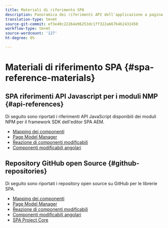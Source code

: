 ```yaml
---
title: Materiali di riferimento SPA
description: Panoramica dei riferimenti API dell'applicazione a pagina singola e dei repository dei codici sorgente
translation-type: tm+mt
source-git-commit: ef3e40c22264e96253dc1ff322a667b4b2432450
workflow-type: tm+mt
source-wordcount: '127'
ht-degree: 0%

---
```



# Materiali di riferimento SPA {#spa-reference-materials}

## SPA riferimenti API Javascript per i moduli NMP {#api-references}

Di seguito sono riportati i riferimenti API JavaScript disponibili dei moduli NPM per il framework SDK dell&#39;editor SPA AEM.

* [Mapping dei componenti](https://www.npmjs.com/package/@adobe/aem-spa-component-mapping)
* [Page Model Manager](https://www.npmjs.com/package/@adobe/aem-spa-model-manager)
* [Reazione di componenti modificabili](https://www.npmjs.com/package/@adobe/aem-react-editable-components)
* [Componenti modificabili angolari](https://www.npmjs.com/package/@adobe/aem-angular-editable-components)

## Repository GitHub open Source {#github-repositories}

Di seguito sono riportati i repository open source su GitHub per le librerie SPA.

* [Mapping dei componenti](https://github.com/adobe/aem-spa-component-mapping)
* [Page Model Manager](https://github.com/adobe/aem-spa-page-model-manager)
* [Reazione di componenti modificabili](https://github.com/adobe/aem-react-editable-components)
* [Componenti modificabili angolari](https://github.com/adobe/aem-angular-editable-components)
* [SPA Project Core](https://github.com/adobe/aem-spa-project-core)
